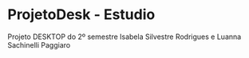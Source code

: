 # ProjetoDesk - Estudio
Projeto DESKTOP do 2º semestre 
Isabela Silvestre Rodrigues e Luanna Sachinelli Paggiaro
